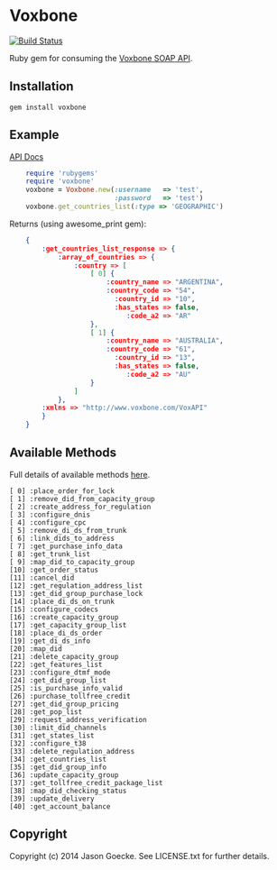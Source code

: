 Voxbone
=======
[![Build Status](https://drone.io/github.com/jsgoecke/voxbone/status.png)](https://drone.io/github.com/jsgoecke/voxbone/latest)

Ruby gem for consuming the [Voxbone SOAP API](http://voxbone.com/APIGettingStarted.jsf).

Installation
------------

	gem install voxbone

Example
-------

[API Docs](http://jsgoecke.github.com/voxbone)
```ruby
	require 'rubygems'
	require 'voxbone'
	voxbone = Voxbone.new(:username   => 'test', 
	                      :password   => 'test')
	voxbone.get_countries_list(:type => 'GEOGRAPHIC')
```
Returns (using awesome_print gem):
```json
	{
	    :get_countries_list_response => {
	        :array_of_countries => {
	            :country => [
	                [ 0] {
	                    :country_name => "ARGENTINA",
	                    :country_code => "54",
	                      :country_id => "10",
	                      :has_states => false,
	                         :code_a2 => "AR"
	                },
	                [ 1] {
	                    :country_name => "AUSTRALIA",
	                    :country_code => "61",
	                      :country_id => "13",
	                      :has_states => false,
	                         :code_a2 => "AU"
	                }	
               	]
	        },
	    :xmlns => "http://www.voxbone.com/VoxAPI"
	    }
	}
```
Available Methods
-----------------

Full details of available methods [here](http://sourceforge.net/apps/mediawiki/voxbone-client/index.php?title=VoxAPI.Methods).

	[ 0] :place_order_for_lock
	[ 1] :remove_did_from_capacity_group
	[ 2] :create_address_for_regulation
	[ 3] :configure_dnis
	[ 4] :configure_cpc
	[ 5] :remove_di_ds_from_trunk
	[ 6] :link_dids_to_address
	[ 7] :get_purchase_info_data
	[ 8] :get_trunk_list
	[ 9] :map_did_to_capacity_group
	[10] :get_order_status
	[11] :cancel_did
	[12] :get_regulation_address_list
	[13] :get_did_group_purchase_lock
	[14] :place_di_ds_on_trunk
	[15] :configure_codecs
	[16] :create_capacity_group
	[17] :get_capacity_group_list
	[18] :place_di_ds_order
	[19] :get_di_ds_info
	[20] :map_did
	[21] :delete_capacity_group
	[22] :get_features_list
	[23] :configure_dtmf_mode
	[24] :get_did_group_list
	[25] :is_purchase_info_valid
	[26] :purchase_tollfree_credit
	[27] :get_did_group_pricing
	[28] :get_pop_list
	[29] :request_address_verification
	[30] :limit_did_channels
	[31] :get_states_list
	[32] :configure_t38
	[33] :delete_regulation_address
	[34] :get_countries_list
	[35] :get_did_group_info
	[36] :update_capacity_group
	[37] :get_tollfree_credit_package_list
	[38] :map_did_checking_status
	[39] :update_delivery
	[40] :get_account_balance

Copyright
---------

Copyright (c) 2014 Jason Goecke. See LICENSE.txt for
further details.
